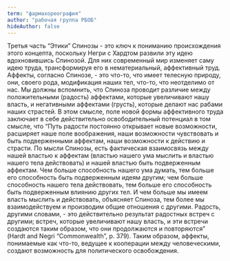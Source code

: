 ```yaml
---
term: "фармахореография"
author: "рабочая группа РБОБ"
hideAuthor: false
---
```

Третья часть “Этики” Спинозы - это ключ к пониманию происхождения этого концепта, поскольку Негри с Хардтом развили эту идею вдохновившись Спинозой. Для них современный мир изменяет саму идею труда, трансформируя его в нематериальный, аффективный труд. Аффекты, согласно Спинозе, - это что-то, что имеет телесную природу, они, своего рода, модификация наших тел, что-то, что неотделимо от нас. Мы должны вспомнить, что Спиноза проводит различие между положительными (радость) аффектами, которые увеличивают нашу власть, и негативными аффектами (грусть), которые делают нас рабами наших страстей. В этом смысле, поле новой формы аффективного труда заключает в себе действительно освободительный потенциал в том смысле, что “Путь радости постоянно открывает новые возможности, расширяет наше поле воображения, наши возможности чувствовать и быть подверженными аффектам, наши возможности к действию и страсти. По мысли Спинозы, есть фактическая взаимосвязь между нашей властью к аффектам (властью нашего ума мыслить и властью нашего тела действовать) и нашей властью быть подверженным аффектам. Чем больше способность нашего ума думать, тем больше его способность быть подверженным идеям другим; чем больше способность нашего тела действовать, тем больше его способность быть подверженным влиянию других тел. И чем больше мы имеем власть мыслить и действовать, объясняет Спиноза, тем более мы взаимодействуем и производим общие отношения с другими. Радость, другими словами, - это действительно результат радостных встреч с другими; встреч, которые увеличивают нашу власть, и эти встречи создаются таким образом, что они продолжаются и повторяются” (Hardt and Negri “Commonwealth”, p. 379). Таким образом, аффекты, понимаемые как что-то, ведущее к кооперации между человеческими, создают возможность для политического освобождения. 
